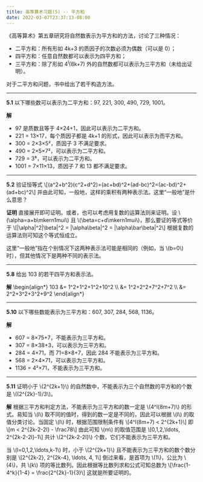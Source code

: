 ```yaml
---
title: 高等算术习题(5) -- 平方和
date: 2022-03-07T23:37:13-08:00
---
```


《高等算术》第五章研究将自然数表示为平方和的方法，讨论了三种情况：
* 二平方和：所有形如 4k+3 的质因子的次数必须为偶数（可以是 0）；
* 四平方和：任意自然数都可以表示为四平方和；
* 三平方和：除了形如 4<sup>l</sup>(8k+7) 外的自然数都可以表示为三平方和（未给出证明）。

对于二平方和问题，书中给出了若干构造方法。

<!--more-->

---

**5.1** 以下哪些数可以表示为二平方和：97, 221, 300, 490, 729, 1001。

**解**

* 97 是质数且等于 4&times;24+1，因此可以表示为二平方和。
* 221 = 13&times;17，每个质因子都是 4k+1 的形式，因此可以表示为而平方和。
* 300 = 2&times;3&times;5²，质因子 3 不满足要求。
* 490 = 2&times;5&times;7²，可以表示为二平方和。
* 729 = 3⁶，可以表示为二平方和。
* 1001 = 7&times;11&times;13，质因子 7 和 13 都不满足要求。

---

**5.2** 验证恒等式
\\[(a^2+b^2)(c^2+d^2)=(ac+bd)^2+(ad-bc)^2=(ac-bd)^2+(ad+bc)^2\\]
并由此可知，一般地，这样的乘积有两种表示法。这里“一般地”是什么意思？

**证明** 直接展开即可证明。或者，也可以考虑用复数的运算法则来证明。设 \\(\alpha=a+b\mkern1mui\\) 且 \\(\beta=c+d\mkern1mui\\)，那么要证的等式等价于
\\[|\alpha|^2|\beta|^2 = |\alpha\beta|^2 = |\alpha\bar\beta|^2\\]
根据复数的运算法则可知这个等式恒成立。

这里“一般地”指在个别情况下这两种表示法可能是相同的（例如，当 \\(b=0\\) 时），但其他情况下是两种不同的表示法。

---

**5.8** 给出 103 的若干四平方和表示法。

**解**
\begin{align\*}
103 &= 1^2+1^2+1^2+10^2 \\\\
    &= 1^2+2^2+7^2+7^2 \\\\
    &= 2^2+3^2+3^2+9^2
\end{align\*}

---

**5.10** 以下哪些数能表示为三平方和：607, 307, 284, 568, 1136。

**解**

* 607 = 8&times;75+7，不能表示为三平方和。
* 307 = 8&times;38+3，可以表示为三平方和。
* 284 = 4&times;71，而 71=8&times;8+7，因此 284 不能表示为三平方和。
* 568 = 2&times;4&times;71，可以表示为三平方和。
* 1136 = 4²&times;71，不能表示为三平方和。

---

**5.11** 证明小于 \\(2^{2k+1}\\) 的自然数中，不能表示为三个自然数的平方和的个数是 \\((2^{2k}-1)/3\\)。

**解** 根据三平方和判定方法，不能表示为三平方和的数一定是 \\(4^l(8m+7)\\) 的形式。易知当 \\(l\\) 取不同的值时，得到的数一定是不同的，因此可以根据 \\(l\\) 的取值分类讨论。当固定 \\(l\\) 时，根据范围限制条件有
\\[4^l(8m+7) < 2^{2k+1}\\]
即
\\[m < 2^{2k-2-2l} - \frac78\\]
由此可知 \\(m\\) 的取值范围是
\\[0,1,2,\ldots, 2^{2k-2-2l}-1\\]
共计 \\(2^{2k-2-2l}\\) 个数，它们不能表示为三平方和。

当 \\(l=0,1,2,\ldots,k-1\\) 时，小于 \\(2^{2k+1}\\) 且不能表示为三平方和的数个数分别是
\\[2^{2k-2}, 2^{2k-4}, \ldots, 4, 1\\]
倒过来看，是首项为 \\(1\\)，公比为 \\(4\\)，共 \\(k\\) 项的等比数列。因此根据等比数列求和公式可知总数为
\\[\frac{1-4^k}{1-4} = \frac{2^{2k}-1}{3}\\]
这就是所要证明的。
